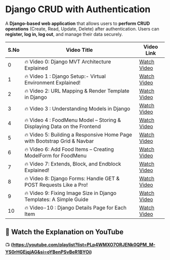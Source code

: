 

# Django CRUD with Authentication  

A **Django-based web application** that allows users to **perform CRUD operations** (Create, Read, Update, Delete) after authentication. Users can **register, log in, log out**, and manage their data securely.  

| S.No | Video Title | Video Link |
|------|-------------|------------|
| 0 | 🔥 Video 0: Django MVT Architecture Explained | [Watch Video](https://youtu.be/Vr_XLiw6Y9Y?si=HR21vtu58B0jGcqW) |
| 1 | 🔥 Video 1 : Django Setup:- Virtual Environment Explained! | [Watch Video](https://youtu.be/aGzDXEUeFgU?si=U1S7rttR_VgBVuPA) |
| 2 | 🔥 Video 2: URL Mapping & Render Template in Django | [Watch Video](https://youtu.be/SLRYsEDI-CE?si=NIXn27eBd0XpxaW5) |
| 3 | 🔥 Video 3 : Understanding Models in Django | [Watch Video](https://youtu.be/rGhWFY2Ad-8?si=rALS--FHr8oXp-4D) |
| 4 | 🔥 Video 4 : FoodMenu Model – Storing & Displaying Data on the Frontend | [Watch Video](https://youtu.be/i907z5NyJ7I?si=ox7Z3XQ8e4AI2rw1) |
| 5 | 🔥 Video 5: Building a Responsive Home Page with Bootstrap Grid & Navbar | [Watch Video](https://youtu.be/1R9k9Gj01ak?si=nhdGGUDD5-vDkMj6) |
| 6 | 🔥 Video 6: Add Food Items – Creating ModelForm for FoodMenu | [Watch Video](https://youtu.be/lPh84AZm6t4?si=2be-L8_LTSaHJPrc) |
| 7 | 🔥 Video 7: Extends, Block, and Endblock Explained! | [Watch Video](https://youtu.be/yoVhFl5KLJg?si=m7Md37q0W0heWhP6) |
| 8 | 🔥 Video 8: Django Forms: Handle GET & POST Requests Like a Pro! | [Watch Video](https://youtu.be/ctYOyvTeHdw?si=qJhtU90dZKrC4OR2) |
| 9 | 🔥 Video 9: Fixing Image Size in Django Templates: A Simple Guide | [Watch Video](https://youtu.be/b8jqCI2syvQ?si=rUJlTkbb30UQ-gTZ) |
| 10 | 🔥 Video-10 : Django Details Page for Each Item | [Watch Video](https://youtu.be/myYO243LJVg?si=d1HLkXfZApB0MXna) |


## 🎥 Watch the Explanation on YouTube 
📺 **(https://youtube.com/playlist?list=PLp4WMXO7ORJENk0QPM_M-YS0rHGEjqjAG&si=oYBenPSvBeR1BYOi)**  



